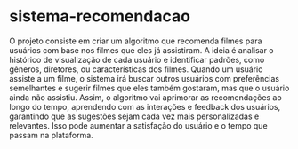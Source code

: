 # sistema-recomendacao

O projeto consiste em criar um algoritmo que recomenda filmes 
  para usuários com base nos filmes que eles já assistiram.
   A ideia é analisar o histórico de visualização de cada usuário e
 identificar padrões, como gêneros, diretores, ou características dos filmes.
  Quando um usuário assiste a um filme, o sistema irá buscar outros usuários
com preferências semelhantes e sugerir filmes que eles também gostaram,
 mas que o usuário ainda não assistiu. Assim, o algoritmo vai aprimorar 
as recomendações ao longo do tempo, aprendendo com as interações e
 feedback dos usuários, garantindo que as sugestões sejam cada vez mais
 personalizadas e relevantes. Isso pode aumentar a satisfação do usuário e
 o tempo que passam na plataforma.
